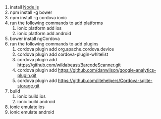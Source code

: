1. install [Node.js](https://nodejs.org/en/)
1. npm install -g bower
1. npm install -g cordova ionic
1. run the following commands to add platforms
    1. ionic platform add ios
    1. ionic platform add android
1. bower install ngCordova
1. run the following commands to add plugins
    1. cordova plugin add org.apache.cordova.device
    1. cordova plugin add cordova-plugin-whitelist
    1. cordova plugin add https://github.com/wildabeast/BarcodeScanner.git
    1. cordova plugin add https://github.com/danwilson/google-analytics-plugin.git
    1. cordova plugin add https://github.com/litehelpers/Cordova-sqlite-storage.git
1. build
    1. ionic build ios
    1. ionic build android
1. ionic emulate ios
1. ionic emulate android
